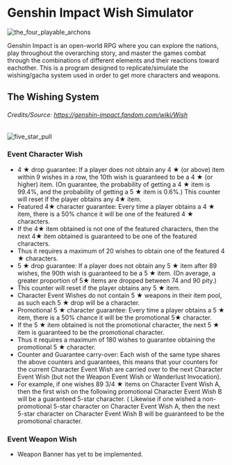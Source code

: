 # Genshin Impact Wish Simulator

![the_four_playable_archons](https://upload-os-bbs.hoyolab.com/upload/2022/11/11/186827168/1e38cb96375619089abe04cb0ee3ddf6_2588154792098423251.jpg?x-oss-process=image%2Fresize%2Cs_1000%2Fquality%2Cq_80%2Fauto-orient%2C0%2Finterlace%2C1%2Fformat%2Cwebp)

Genshin Impact is an open-world RPG where you can explore the nations, play throughout the overarching story, and master the games combat through the combinations of different elements and their reactions toward eachother. This is a program designed to replicate/simulate the wishing/gacha system used in order to get more characters and weapons. 

## The Wishing System
###### Credits/Source: https://genshin-impact.fandom.com/wiki/Wish

![five_star_pull](https://d1fs8ljxwyzba6.cloudfront.net/assets/article/2021/11/12/genshin-character-event-wish-2_feature.jpg)

### Event Character Wish
* 4 ★ drop guarantee: If a player does not obtain any 4 ★ (or above) item within 9 wishes in a row, the 10th wish is guaranteed to be a 4 ★ (or higher) item. (On guarantee, the probability of getting a 4 ★ item is 99.4%, and the probability of getting a 5 ★ item is 0.6%.) This counter will reset if the player obtains any 4★ item.
* Featured 4★ character guarantee: Every time a player obtains a 4 ★ item, there is a 50% chance it will be one of the featured 4 ★ characters.
* If the 4★ item obtained is not one of the featured characters, then the next 4★ item obtained is guaranteed to be one of the featured characters.
* Thus it requires a maximum of 20 wishes to obtain one of the featured 4 ★ characters.
* 5 ★ drop guarantee: If a player does not obtain any 5 ★ item after 89 wishes, the 90th wish is guaranteed to be a 5 ★ item. (On average, a greater proportion of 5★ items are dropped between 74 and 90 pity.)
* This counter will reset if the player obtains any 5 ★ item.
* Character Event Wishes do not contain 5 ★ weapons in their item pool, as such each 5 ★ drop will be a character.
* Promotional 5 ★ character guarantee: Every time a player obtains a 5 ★ item, there is a 50% chance it will be the promotional 5★ character.
* If the 5 ★ item obtained is not the promotional character, the next 5 ★ item is guaranteed to be the promotional character.
* Thus it requires a maximum of 180 wishes to guarantee obtaining the promotional 5 ★ character.
* Counter and Guarantee carry-over: Each wish of the same type shares the above counters and guarantees, this means that your counters for the current Character Event Wish are carried over to the next Character Event Wish (but not the Weapon Event Wish or Wanderlust Invocation).
* For example, if one wishes 89 3/4 ★ items on Character Event Wish A, then the first wish on the following promotional Character Event Wish B will be a guaranteed 5-star character.
( Likewise if one wished a non-promotional 5-star character on Character Event Wish A, then the next 5-star character on Character Event Wish B will be guaranteed to be the promotional character.
### Event Weapon Wish
* Weapon Banner has yet to be implemented.
